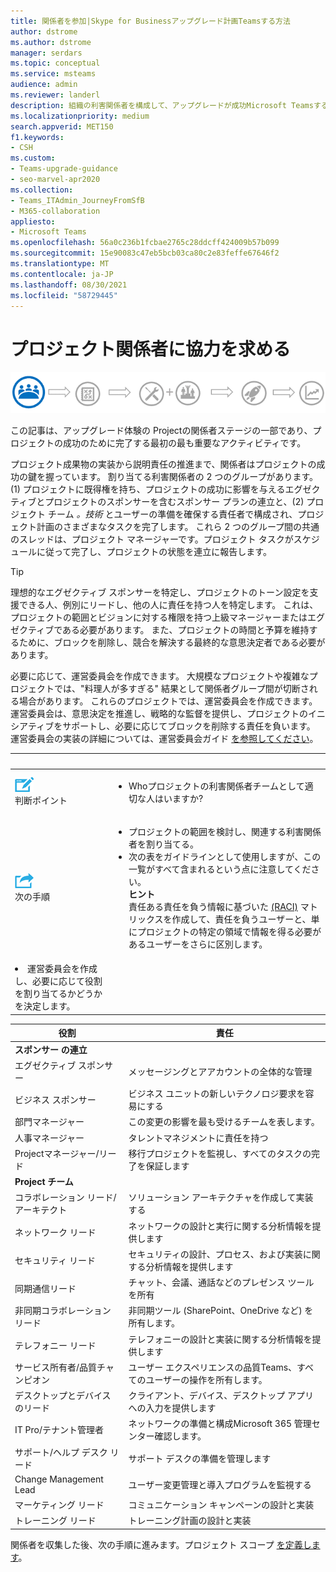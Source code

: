 ```yaml
---
title: 関係者を参加|Skype for Businessアップグレード計画Teamsする方法
author: dstrome
ms.author: dstrome
manager: serdars
ms.topic: conceptual
ms.service: msteams
audience: admin
ms.reviewer: landerl
description: 組織の利害関係者を構成して、アップグレードが成功Microsoft Teamsする方法について学習します。
ms.localizationpriority: medium
search.appverid: MET150
f1.keywords:
- CSH
ms.custom:
- Teams-upgrade-guidance
- seo-marvel-apr2020
ms.collection:
- Teams_ITAdmin_JourneyFromSfB
- M365-collaboration
appliesto:
- Microsoft Teams
ms.openlocfilehash: 56a0c236b1fcbae2765c28ddcff424009b57b099
ms.sourcegitcommit: 15e90083c47eb5bcb03ca80c2e83feffe67646f2
ms.translationtype: MT
ms.contentlocale: ja-JP
ms.lasthandoff: 08/30/2021
ms.locfileid: "58729445"
---
```

# <a name="enlist-your-project-stakeholders"></a>プロジェクト関係者に協力を求める

![アップグレード体験の関係者の状態を示す図。](media/upgrade-banner-stakeholders.png "プロジェクト関係者のチームの収集に重点を置いたアップグレード体験のステージ")

この記事は、アップグレード体験の Projectの関係者ステージの一部であり、プロジェクトの成功のために完了する最初の最も重要なアクティビティです。

プロジェクト成果物の実装から説明責任の推進まで、関係者はプロジェクトの成功の鍵を握っています。 割り当てる利害関係者の 2 つのグループがあります。(1) プロジェクトに既得権を持ち、プロジェクトの成功に影響を与えるエグゼクティブとプロジェクトのスポンサーを含むスポンサー プランの連立と、(2) プロジェクト チーム _。技術_ とユーザーの準備を確保する責任者で構成され、プロジェクト計画のさまざまなタスクを完了します。  これら 2 つのグループ間の共通のスレッドは、プロジェクト マネージャーです。プロジェクト タスクがスケジュールに従って完了し、プロジェクトの状態を連立に報告します。

> [!Tip]
> 理想的なエグゼクティブ スポンサーを特定し、プロジェクトのトーン設定を支援できる人、例別にリードし、他の人に責任を持つ人を特定します。 これは、プロジェクトの範囲とビジョンに対する権限を持つ上級マネージャーまたはエグゼクティブである必要があります。 また、プロジェクトの時間と予算を維持するために、ブロックを削除し、競合を解決する最終的な意思決定者である必要があります。

必要に応じて、運営委員会を作成できます。 大規模なプロジェクトや複雑なプロジェクトでは、"料理人が多すぎる" 結果として関係者グループ間が切断される場合があります。 これらのプロジェクトでは、運営委員会を作成できます。 運営委員会は、意思決定を推進し、戦略的な監督を提供し、プロジェクトのイニシアティブをサポートし、必要に応じてブロックを削除する責任を負います。 運営委員会の実装の詳細については、運営委員会ガイド [を参照してください](./envision-steering-committee-complete-guide.md)。

|&nbsp; |&nbsp; |
|---|---|
| ![決定ポイントを示すアイコン。](media/audio_conferencing_image7.png) <br/>判断ポイント | <ul><li>Whoプロジェクトの利害関係者チームとして適切な人はいますか?</li></ul> |
| ![次の手順を示すアイコン。](media/audio_conferencing_image9.png)<br/>次の手順 | <ul><li>プロジェクトの範囲を検討し、関連する利害関係者を割り当てる。</li><li>次の表をガイドラインとして使用しますが、この一覧がすべて含まれるという点に注意してください。<br><strong>ヒント</strong><br>責任ある責任を負う情報に基づいた [(RACI)](https://en.wikipedia.org/wiki/Responsibility_assignment_matrix) マトリックスを作成して、責任を負うユーザーと、単にプロジェクトの特定の領域で情報を得る必要があるユーザーをさらに区別します。</li> |
| <li>運営委員会を作成し、必要に応じて役割を割り当てるかどうかを決定します。</li></ul> | |

| 役割 | 責任 |
|---|---|
| **スポンサー の連立** | |
| エグゼクティブ スポンサー | メッセージングとアアカウントの全体的な管理 |
| ビジネス スポンサー | ビジネス ユニットの新しいテクノロジ要求を容易にする |
| 部門マネージャー | この変更の影響を最も受けるチームを表します。 |
| 人事マネージャー | タレントマネジメントに責任を持つ |
| Projectマネージャー/リード | 移行プロジェクトを監視し、すべてのタスクの完了を保証します |
| **Project チーム** | |
| コラボレーション リード/アーキテクト | ソリューション アーキテクチャを作成して実装する |
| ネットワーク リード | ネットワークの設計と実行に関する分析情報を提供します |
| セキュリティ リード | セキュリティの設計、プロセス、および実装に関する分析情報を提供します |
| 同期通信リード | チャット、会議、通話などのプレゼンス ツールを所有 |
| 非同期コラボレーション リード | 非同期ツール (SharePoint、OneDrive など) を所有します。 |
| テレフォニー リード | テレフォニーの設計と実装に関する分析情報を提供します |
| サービス所有者/品質チャンピオン | ユーザー エクスペリエンスの品質Teams、すべてのユーザーの操作を所有します。 |
| デスクトップとデバイスのリード | クライアント、デバイス、デスクトップ アプリへの入力を提供します |
| IT Pro/テナント管理者 | ネットワークの準備と構成Microsoft 365 管理センター確認します。 |
| サポート/ヘルプ デスク リード | サポート デスクの準備を管理します |
| Change Management Lead | ユーザー変更管理と導入プログラムを監視する |
| マーケティング リード | コミュニケーション キャンペーンの設計と実装 |
| トレーニング リード | トレーニング計画の設計と実装 |

関係者を収集した後、次の手順に進みます。プロジェクト スコープ [を定義します](./upgrade-define-project-scope.md)。